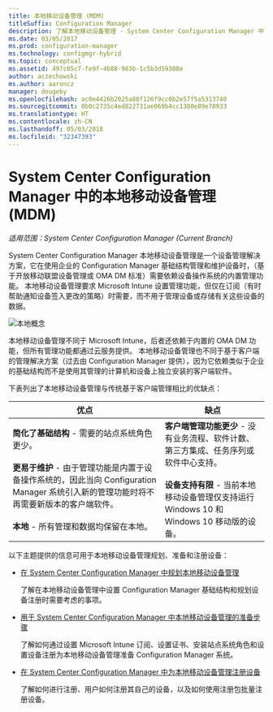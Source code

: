 ```yaml
---
title: 本地移动设备管理 (MDM)
titleSuffix: Configuration Manager
description: 了解本地移动设备管理 - System Center Configuration Manager 中的设备管理解决方案。
ms.date: 03/05/2017
ms.prod: configuration-manager
ms.technology: configmgr-hybrid
ms.topic: conceptual
ms.assetid: 497c05c7-fe9f-4b88-983b-1c5b3d59308e
author: aczechowski
ms.author: aaroncz
manager: dougeby
ms.openlocfilehash: ac0e4426b2025a88f126f9cc0b2e57f5a5313740
ms.sourcegitcommit: 0b0c2735c4ed822731ae069b4cc1380e89e78933
ms.translationtype: HT
ms.contentlocale: zh-CN
ms.lasthandoff: 05/03/2018
ms.locfileid: "32347393"
---
```

# <a name="on-premises-mobile-device-management-mdm-in-system-center-configuration-manager"></a>System Center Configuration Manager 中的本地移动设备管理 (MDM)

*适用范围：System Center Configuration Manager (Current Branch)*

System Center Configuration Manager 本地移动设备管理是一个设备管理解决方案，它在使用企业的 Configuration Manager 基础结构管理和维护设备时，（基于开放移动联盟设备管理或 OMA DM 标准）需要依赖设备操作系统的内置管理功能。 本地移动设备管理要求 Microsoft Intune 设置管理功能，但仅在订阅（有时帮助通知设备签入更改的策略）时需要，而不用于管理设备或存储有关这些设备的数据。  

 ![本地概念](media/On-premises-conceptual.png)  

 本地移动设备管理不同于 Microsoft Intune，后者还依赖于内置的 OMA DM 功能，但所有管理功能都通过云服务提供。  本地移动设备管理也不同于基于客户端的管理解决方案（过去由 Configuration Manager 提供），因为它依赖类似于企业的基础结构而不是使用其管理的计算机和设备上独立安装的客户端软件。  

 下表列出了本地移动设备管理与传统基于客户端管理相比的优缺点：  

|优点|缺点|  
|----------------|-------------------|  
|**简化了基础结构** - 需要的站点系统角色更少。<br /><br /> **更易于维护** - 由于管理功能是内置于设备操作系统的，因此当向 Configuration Manager 系统引入新的管理功能时将不再需要新版本的客户端软件。<br /><br /> **本地** - 所有管理和数据均保留在本地。|**客户端管理功能更少** - 没有业务流程、软件计数、第三方集成、任务序列或软件中心支持。<br /><br /> **设备支持有限** - 当前本地移动设备管理仅支持运行 Windows 10 和 Windows 10 移动版的设备。|  

 以下主题提供的信息可用于本地移动设备管理规划、准备和注册设备：  

-   [在 System Center Configuration Manager 中规划本地移动设备管理](../plan-design/plan-on-premises-mdm.md)  

     了解在本地移动设备管理中设置 Configuration Manager 基础结构和规划设备注册时需要考虑的事项。  

-   [用于 System Center Configuration Manager 中本地移动设备管理的准备步骤](../get-started/preparation-steps-for-on-premises-mdm.md)  

     了解如何通过设置 Microsoft Intune 订阅、设置证书、安装站点系统角色和设置设备注册为本地移动设备管理准备 Configuration Manager 系统。  

-   [在 System Center Configuration Manager 中为本地移动设备管理注册设备](../deploy-use/enroll-devices-on-premises-mdm.md)  

     了解如何进行注册、用户如何注册其自己的设备，以及如何使用注册包批量注册设备。  
